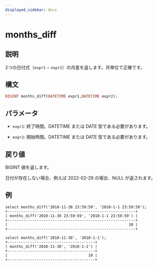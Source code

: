 ```yaml
---
displayed_sidebar: docs
---
```


# months_diff

## 説明

2つの日付式（`expr1` − `expr2`）の月差を返します。月単位で正確です。

## 構文

```Haskell
BIGINT months_diff(DATETIME expr1,DATETIME expr2);
```

## パラメータ

- `expr1`: 終了時間。DATETIME または DATE 型である必要があります。

- `expr2`: 開始時間。DATETIME または DATE 型である必要があります。

## 戻り値

BIGINT 値を返します。

日付が存在しない場合、例えば 2022-02-29 の場合、NULL が返されます。

## 例

```Plain
select months_diff('2010-11-30 23:59:59', '2010-1-1 23:59:59');
+---------------------------------------------------------+
| months_diff('2010-11-30 23:59:59', '2010-1-1 23:59:59') |
+---------------------------------------------------------+
|                                                      10 |
+---------------------------------------------------------+

select months_diff('2010-11-30', '2010-1-1');
+---------------------------------------+
| months_diff('2010-11-30', '2010-1-1') |
+---------------------------------------+
|                                    10 |
+---------------------------------------+
```